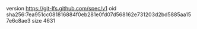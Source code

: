 version https://git-lfs.github.com/spec/v1
oid sha256:7ea951cc081816884f0eb281e0fd07d568162e731203d2bd5885aa157e6c8ae3
size 4631
